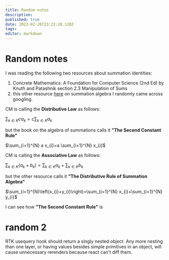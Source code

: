 ```yaml
---
title: Random notes
description: 
published: true
date: 2022-02-26T23:22:28.120Z
tags: 
editor: markdown
---
```


# Random notes

I was reading the following two resources about summation identities:
1) Concrete Mathematics: A Foundation for Computer Science (2nd Ed) by Knuth and Patashnik section 2.3 Manipulation of Sums
2) this other resource [here][1] on summation algebra I randomly came across googling. 


CM is calling the **Distributive Law** as follows:

$\sum_{k \in K} c a_{k}=c \sum_{k \in K} a_{k}$

but the book on the algebra of summations calls it  **"The Second Constant Rule"**

$\sum_{i=1}^{N} a x_{i}=a \sum_{i=1}^{N} x_{i}$


CM is calling the **Associative Law** as follows:

$\sum_{k \in K}\left(a_{k}+b_{k}\right)=\sum_{k \in K} a_{k}+\sum_{k \in K} b_{k}$

but the other resource calls it **"The Distributive Rule of Summation Algebra"**

$\sum_{i=1}^{N}\left(x_{i}+y_{i}\right)=\sum_{i=1}^{N} x_{i}+\sum_{i=1}^{N} y_{i}$

I can see how **"The Second Constant Rule"** is 



  [1]: http://www.statpower.net/Content/310/Summation%20Algebra.pdf
  
  
# random 2
RTK usequery hook should return a singly nested object. Any more nesting than one layer, or having values besides simple primitives in an object, will cause unnecessary rerenders because react can't diff them. 